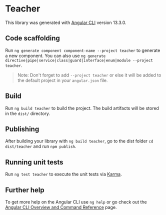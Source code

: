 # Teacher

This library was generated with [Angular CLI](https://github.com/angular/angular-cli) version 13.3.0.

## Code scaffolding

Run `ng generate component component-name --project teacher` to generate a new component. You can also use `ng generate directive|pipe|service|class|guard|interface|enum|module --project teacher`.
> Note: Don't forget to add `--project teacher` or else it will be added to the default project in your `angular.json` file. 

## Build

Run `ng build teacher` to build the project. The build artifacts will be stored in the `dist/` directory.

## Publishing

After building your library with `ng build teacher`, go to the dist folder `cd dist/teacher` and run `npm publish`.

## Running unit tests

Run `ng test teacher` to execute the unit tests via [Karma](https://karma-runner.github.io).

## Further help

To get more help on the Angular CLI use `ng help` or go check out the [Angular CLI Overview and Command Reference](https://angular.io/cli) page.
